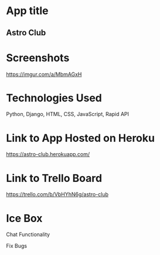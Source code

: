 # App title
## Astro Club

# Screenshots
https://imgur.com/a/MbmAGxH

# Technologies Used

Python, Django, HTML, CSS, JavaScript, Rapid API

# Link to App Hosted on Heroku

https://astro-club.herokuapp.com/

# Link to Trello Board

https://trello.com/b/VbHYhN6g/astro-club

# Ice Box

Chat Functionality

Fix Bugs
